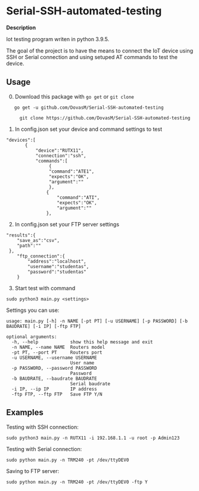 # Serial-SSH-automated-testing

**Description**

Iot testing program writen in python 3.9.5.

The goal of the project is to have the means to connect the IoT device using SSH or Serial connection
and using setuped AT commands to test the device. 

## Usage
0. Download this package with `go get` or `git clone`
```
   go get -u github.com/DovasM/Serial-SSH-automated-testing
	 
	 git clone https://github.com/DovasM/Serial-SSH-automated-testing
```
1. In config.json set your device and command settings to test

```
"devices":[
       {
           "device":"RUTX11",
           "connection":"ssh",
           "commands":[
                {
                "command":"ATE1",
                "expects":"OK",
                "argument":""
                },
               {
                   "command":"ATI",
                   "expects":"OK",
                   "argument":""
               },
```
2. In config.json set your FTP server settings

```
"results":{
    "save_as":"csv",
    "path":""
 },
    "ftp_connection":{
        "address":"localhost",
        "username":"studentas",
        "password":"studentas"
    }
```

3. Start test with command

`sudo python3 main.py <settings>`

Settings you can use:

```
usage: main.py [-h] -n NAME [-pt PT] [-u USERNAME] [-p PASSWORD] [-b BAUDRATE] [-i IP] [-ftp FTP]

optional arguments:
  -h, --help            show this help message and exit
  -n NAME, --name NAME  Routers model
  -pt PT, --port PT     Routers port
  -u USERNAME, --username USERNAME
                        User name
  -p PASSWORD, --password PASSWORD
                        Password
  -b BAUDRATE, --baudrate BAUDRATE
                        Serial baudrate
  -i IP, --ip IP        IP address
  -ftp FTP, --ftp FTP   Save FTP Y/N
```

## Examples

Testing with SSH connection:

`sudo python3 main.py -n RUTX11 -i 192.168.1.1 -u root -p Admin123`

Testing with Serial connection:

`sudo python main.py -n TRM240 -pt /dev/ttyDEV0`

Saving to FTP server:

`sudo python main.py -n TRM240 -pt /dev/ttyDEV0 -ftp Y`
